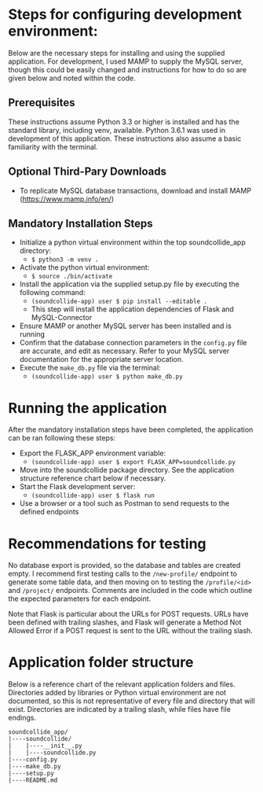 # Steps for configuring development environment:
Below are the necessary steps for installing and using the supplied application. For development, I used MAMP to supply the MySQL server, though this could be easily changed and instructions for how to do so are given below and noted within the code.

## Prerequisites
These instructions assume Python 3.3 or higher is installed and has the standard library, including venv, available. Python 3.6.1 was used in development of this application. These instructions also assume a basic familiarity with the terminal.

## Optional Third-Pary Downloads
- To replicate MySQL database transactions, download and install MAMP (https://www.mamp.info/en/)

## Mandatory Installation Steps
- Initialize a python virtual environment within the top soundcollide_app directory:
    - `$ python3 -m venv .`
- Activate the python virtual environment:
    - `$ source ./bin/activate`
- Install the application via the supplied setup.py file by executing the following command:
    - `(soundcollide-app) user $ pip install --editable .`
    - This step will install the application dependencies of Flask and MySQL-Connector
- Ensure MAMP or another MySQL server has been installed and is running
- Confirm that the database connection parameters in the `config.py` file are accurate, and edit as necessary. Refer to your MySQL server documentation for the appropriate server location.
- Execute the `make_db.py` file via the terminal:
    - `(soundcollide-app) user $ python make_db.py`

# Running the application
After the mandatory installation steps have been completed, the application can be ran following these steps:

- Export the FLASK_APP environment variable:
    - `(soundcollide-app) user $ export FLASK_APP=soundcollide.py`
- Move into the soundcollide package directory. See the application structure reference chart below if necessary.
- Start the Flask development server:
    - `(soundcollide-app) user $ flask run`
- Use a browser or a tool such as Postman to send requests to the defined endpoints

# Recommendations for testing
No database export is provided, so the database and tables are created empty. I recommend first testing calls to the `/new-profile/` endpoint to generate some table data, and then moving on to testing the `/profile/<id>` and `/project/` endpoints. Comments are included in the code which outline the expected parameters for each endpoint.

Note that Flask is particular about the URLs for POST requests. URLs have been defined with trailing slashes, and Flask will generate a Method Not Allowed Error if a POST request is sent to the URL without the trailing slash.

# Application folder structure
Below is a reference chart of the relevant application folders and files. Directories added by libraries or Python virtual environment are not documented, so this is not representative of every file and directory that will exist. Directories are indicated by a trailing slash, while files have file endings.

```
soundcollide_app/
|----soundcollide/
|    |----__init__.py
|    |----soundcollide.py
|----config.py
|----make_db.py
|----setup.py
|----README.md
```
